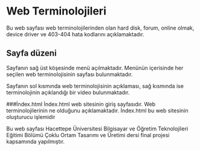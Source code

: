 # Web Terminolojileri

Bu web sayfası web terminolojilerinden olan hard disk, forum, online olmak, device driver ve 403-404 hata kodlarını açıklamaktadır.

## Sayfa düzeni 
Sayfanın sağ üst köşesinde menü açılmaktadır.
Menünün içerisinde her seçilen web terminolojisinin sayfası bulunmaktadır.

Sayfanın sol kısmında web terminolojisinin açıklaması, sağ kısmında ise terminolojinin açıklandığı bir video bulunmaktadır.

###İndex.html
İndex.html web sitesinin giriş sayfasıdır. Web terminolojilerinin ne olduğunu açıklamaktadır.
İndex.html bu web sitesinin oluşturucu işlemidir

Bu web sayfası Hacettepe Üniversitesi Bilgisayar ve Öğretim Teknolojileri Eğitimi Bölümü Çoklu Ortam Tasarımı ve Üretimi dersi final projesi kapsamında yapılmıştır.
